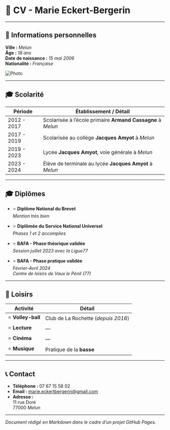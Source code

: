 # 💼 CV - Marie Eckert-Bergerin

---

## 📍 Informations personnelles

**Ville :** *Melun*  
**Âge :** *18 ans*  
**Date de naissance :** *15 mai 2006*  
**Nationalité :** *Française*  

![Photo](../images/Photo.jpg)

---

## 🎓 Scolarité

| Période       | Établissement / Détail |
|---------------|------------------------|
| 2012 - 2017   | Scolarisée à l’école primaire **Armand Cassagne** à *Melun* |
| 2017 - 2019   | Scolarisée au collège **Jacques Amyot** à *Melun* |
| 2019 - 2023   | Lycée **Jacques Amyot**, voie générale à *Melun* |
| 2023 - 2024   | Élève de terminale au lycée **Jacques Amyot** à *Melun* |

---

## 🎓 Diplômes

- ⭐ **Diplôme National du Brevet**  
  *Mention très bien*

- ⭐ **Diplômée du Service National Universel**  
  *Phases 1 et 2 accomplies*

- ⭐ **BAFA - Phase théorique validée**  
  *Session juillet 2023 avec la Ligue77*

- ⭐ **BAFA - Phase pratique validée**  
  *Février-Avril 2024*  
  *Centre de loisirs de Vaux le Pénil (77)*

---

## 🎯 Loisirs

| Activité             | Détail                          |
|----------------------|---------------------------------|
| ⭐ **Volley-ball**    | Club de La Rochette (*depuis 2016*) |
| ⭐ **Lecture**        | —                               |
| ⭐ **Cinéma**         | —                               |
| ⭐ **Musique**        | Pratique de la **basse**        |

---

## 📞 Contact

- **Téléphone :** 07 67 15 58 02  
- **Email :** [marie.eckertbergerin@gmail.com](mailto:marie.eckertbergerin@gmail.com)  
- **Adresse :**  
  11 rue Doré  
  77000 *Melun*

---

*Document rédigé en Markdown dans le cadre d’un projet GitHub Pages.*


